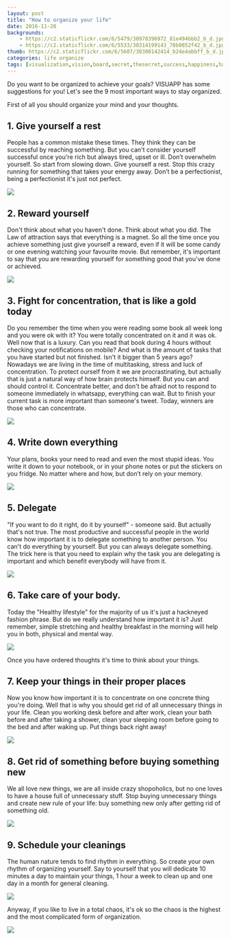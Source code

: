 ```yaml
---
layout: post
title: "How to organize your life"
date: 2016-11-20
backgrounds:
    - https://c2.staticflickr.com/6/5479/30978396972_81e494bbb2_b_d.jpg
    - https://c2.staticflickr.com/6/5533/30314199143_78b0852f42_b_d.jpg
thumb: https://c2.staticflickr.com/6/5607/30300142414_b24e4abbff_b_d.jpg
categories: life organize
tags: [visualization,vision,board,secret,thesecret,success,happiness,happy,relax,dream,goal,achievement,energy,feel,feeling,world,universe,believe,better,power,future,beauty,love,best,imagination,attraction,materialize,money,health,secret,visuapp,android,app,smarthumanapps,organization,concentration]
---
```


Do you want to be organized to achieve your goals? VISUAPP has some suggestions for you! Let's see the 9 most important ways to stay organized.


First of all you should organize your mind and your thoughts.

## 1. Give yourself a rest

People has a common mistake these times. They think they can be successful by reaching something. But you can't consider yourself successful once you're rich but always tired, upset or ill. Don’t overwhelm yourself. So start from slowing down. Give yourself a rest. Stop this crazy running for something that takes your energy away. Don’t be a perfectionist, being a perfectionist it's just not perfect.

![](../assets/images/sleeping.jpeg)

## 2. Reward yourself

Don't think about what you haven't done. Think about what you did. The Law of attraction says that everything is a magnet. So all the time once you achieve something just give yourself a reward, even if it will be some candy or one evening watching your favourite movie. But remember, it's important to say that you are rewarding yourself for something good that you've done or achieved.

![](../assets/images/reward.jpeg)

## 3. Fight for concentration, that is like a gold today

Do you remember the time when you were reading some book all week long and you were ok with it? You were totally concentrated on it and it was ok. Well now that is a luxury. Can you read that book during 4 hours without checking your notifications on mobile? And what is the amount of tasks that you have started but not finished. Isn't it bigger than 5 years ago? Nowadays we are living in the time of multitasking, stress and luck of concentration. To protect ourself from it we are procrastinating, but actually that is just a natural way of how brain protects himself. But you can and should control it. Concentrate better, and don't be afraid not to respond to someone immediately in whatsapp, everything can wait. But to finish your current task is more important than someone's tweet. Today, winners are those who can concentrate.

![](../assets/images/yoga.jpeg)

## 4. Write down everything

Your plans, books your need to read and even the most stupid ideas. You write it down to your notebook, or in your phone notes or put the stickers on you fridge. No matter where and how, but don’t rely on your memory.

![](../assets/images/todo.jpg)

## 5. Delegate

"If you want to do it right, do it by yourself" - someone said. But actually that's not true. The most productive and successful people in the world know how important it is to delegate something to another person. You can't do everything by yourself. But you can always delegate something. The trick here is that you need to explain why the task you are delegating is important and which benefit everybody will have from it.

![](../assets/images/delegate.jpeg)

## 6. Take care of your body.

Today the "Healthy lifestyle" for the majority of us it's just a hackneyed fashion phrase. But do we really understand how important it is? Just remember, simple stretching and healthy breakfast in the morning will help you in both, physical and mental way.

![](../assets/images/body.jpg)


Once you have ordered thoughts it's time to think about your things.


## 7. Keep your things in their proper places

Now you know how important it is to concentrate on one concrete thing you're doing. Well that is why you should get rid of all unnecessary things in your life. Clean you working desk before and after work, clean your bath before and after taking a shower, clean your sleeping room before going to the bed and after waking up. Put things back right away!

![](../assets/images/things.jpg)


## 8. Get rid of something before buying something new

We all love new things, we are all inside crazy shopoholics, but no one loves to have a house full of unnecessary stuff. Stop buying unnecessary things and create new rule of your life: buy something new only after getting rid of something old.

![](../assets/images/clean.jpeg)


## 9. Schedule your cleanings

The human nature tends to find rhythm in everything. So create your own rhythm of organizing yourself. Say to yourself that you will dedicate 10 minutes a day to maintain your things, 1 hour a week to clean up and one day in a month for general cleaning.

![](../assets/images/schedule.jpg)

Anyway, if you like to live in a total chaos, it's ok so the chaos is the highest and the most complicated form of organization.

![](../assets/images/mess.jpg)




















